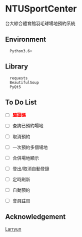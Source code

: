 # NTUSportCenter
台大綜合體育館羽毛球場地預約系統


## Environment
```
  Python3.6+
```


## Library
```
  requests
  BeautifulSoup
  PyQt5
```

## To Do List
* [ ]  **<font color="red">驗證碼</font>**
* [ ]  查詢已預約場地
* [ ]  取消預約
* [ ]  一次預約多個場地
* [ ]  合併場地顯示
* [ ]  登出/取消自動登錄
* [ ]  定時刷新
* [ ]  自動預約
* [ ]  會員註冊


## Acknowledgement
[Larryun](https://github.com/Larryun)
